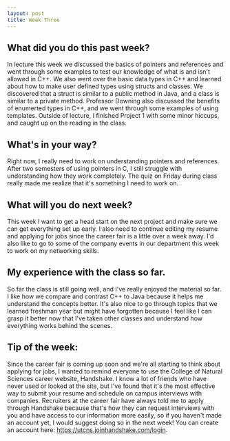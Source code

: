 ```yaml
---
layout: post
title: Week Three
---
```


## What did you do this past week?
In lecture this week we discussed the basics of pointers and references and went through some examples to test our knowledge of what is and isn't allowed in C++. We also went over the basic data types in C++ and learned about how to make user defined types using structs and classes. We discovered that a struct is similar to a public method in Java, and a class is similar to a private method. Professor Downing also discussed the benefits of enumerted types in C++, and we went through some examples of using templates. Outside of lecture, I finished Project 1 with some minor hiccups, and caught up on the reading in the class. 

## What's in  your way?
Right now, I really need to work on understanding pointers and references. After two semesters of using pointers in C, I still struggle with understanding how they work completely. The quiz on Friday during class really made me realize that it's something I need to work on.

## What will you do next week?
This week I want to get a head start on the next project and make sure we can get everything set up early. I also need to continue editing my resume and applying for jobs since the career fair is a little over a week away. I'd also like to go to some of the company events in our department this week to work on my networking skills.

## My experience with the class so far.
So far the class is still going well, and I've really enjoyed the material so far. I like how we compare and contrast C++ to Java because it helps me understand the concepts better. It's also nice to go through topics that we learned freshman year but might have forgotten because I feel like I can grasp it better now that I've taken other classes and understand how everything works behind the scenes. 

## Tip of the week:
Since the career fair is coming up soon and we're all starting to think about applying for jobs, I wanted to remind everyone to use the College of Natural Sciences career website, Handshake. I know a lot of friends who have never used or looked at the site, but I've found that it's the most effective way to submit your resume and schedule on campus interviews with companies. Recruiters at the career fair have always told me to apply through Handshake because that's how they can request interviews with you and have access to our information more easily, so if you haven't made an account yet, I would suggest doing so in the next week! You can create an account here: <https://utcns.joinhandshake.com/login>.

